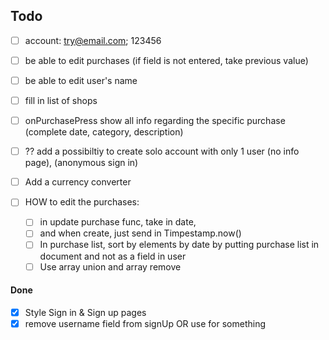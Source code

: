 ## Todo

- [ ] account: try@email.com; 123456



- [ ] be able to edit purchases (if field is not entered, take previous value)

- [ ] be able to edit user's name

- [ ] fill in list of shops

- [ ] onPurchasePress show all info regarding the specific purchase (complete date, category, description)

- [ ] ?? add a possibiltiy to create solo account with only 1 user (no info page), (anonymous sign in)

- [ ] Add a currency converter

- [ ] HOW to edit the purchases:
    - [ ] in update purchase func, take in date, 
    - [ ] and when create, just send in Timpestamp.now()
    - [ ] In purchase list, sort by elements by date by putting purchase list in document and not as a field in user
    - [ ] Use array union and array remove 

#### Done

- [x] Style Sign in & Sign up pages
- [x] remove username field from signUp OR use for something